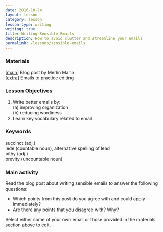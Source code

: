 ```yaml
---
date: 2016-10-24
layout: lesson
category: lesson
lesson-type: writing 
writing: true
title: Writing Sensible Emails
description: How to avoid clutter and streamline your emails
permalink: /lessons/sensible-emails
---
```

### Materials
[<a href="http://www.43folders.com/2005/09/19/writing-sensible-email-messages" target="_blank">main</a>] Blog post by Merlin Mann<br>
[<a href="http://derek.com.ua/lessons/email-samples" target="_blank">extra</a>] Emails to practice editing  

### Lesson Objectives  
1. Write better emails by:  
    (a) improving organization  
	(b) reducing wordiness  
2. Learn key vocabulary related to email 

### Keywords  
succinct (adj.)  
lede (countable noun), alternative spelling of lead   
pithy (adj.)  
brevity (uncountable noun)  

### Main activity 
Read the blog post about writing sensible emails to answer the following questions: 

- Which points from this post do you agree with and could apply immediately?
- Are there any points that you disagree with? Why?

Select either some of your own email or those provided in the materials section above to edit. 